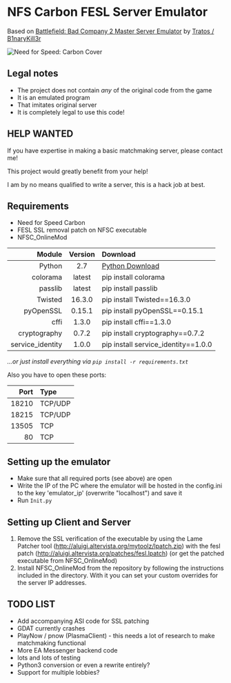 NFS Carbon FESL Server Emulator
=================================================

Based on [Battlefield: Bad Company 2 Master Server Emulator](https://github.com/Tratos/BFBC2_MasterServer) by [Tratos / B1naryKill3r](https://github.com/Tratos)

![Need for Speed: Carbon Cover](https://upload.wikimedia.org/wikipedia/en/a/a4/Need_for_Speed_Carbon_Game_Cover.jpg "Need for Speed: Carbon Cover")


Legal notes
-----------

- The project does not contain *any* of the original code from the game 
- It is an emulated program
- That imitates original server
- It is completely legal to use this code!

HELP WANTED
-----------
If you have expertise in making a basic matchmaking server, please contact me!

This project would greatly benefit from your help!

I am by no means qualified to write a server, this is a hack job at best.

Requirements
------------

- Need for Speed Carbon
- FESL SSL removal patch on NFSC executable
- NFSC_OnlineMod

Module           | Version | Download
----------------:|:-------:|:------------
Python           | 2.7     | [Python Download](https://www.python.org/)
colorama         | latest  | pip install colorama
passlib          | latest  | pip install passlib
Twisted          | 16.3.0  | pip install Twisted==16.3.0
pyOpenSSL        | 0.15.1  | pip install pyOpenSSL==0.15.1
cffi             | 1.3.0   | pip install cffi==1.3.0
cryptography     | 0.7.2   | pip install cryptography==0.7.2
service_identity | 1.0.0   | pip install service_identity==1.0.0

*...or just install everything via `pip install -r requirements.txt`*

Also you have to open these ports:

Port   | Type
------:|:-------
18210  | TCP/UDP
18215  | TCP/UDP
13505  | TCP
80     | TCP


Setting up the emulator
-----------------------

- Make sure that all required ports (see above) are open
- Write the IP of the PC where the emulator will be hosted in the config.ini to the key 'emulator_ip' (overwrite "localhost") and save it
- Run `Init.py`

Setting up Client and Server
----------------------------

1. Remove the SSL verification of the executable by using the Lame Patcher tool (http://aluigi.altervista.org/mytoolz/lpatch.zip) with the fesl patch (http://aluigi.altervista.org/patches/fesl.lpatch) (or get the patched executable from NFSC_OnlineMod)
2. Install NFSC_OnlineMod from the repository by following the instructions included in the directory. With it you can set your custom overrides for the server IP addresses.


TODO LIST
-----------
- Add accompanying ASI code for SSL patching
- GDAT currently crashes
- PlayNow / pnow (PlasmaClient) - this needs a lot of research to make matchmaking functional
- More EA Messenger backend code
- lots and lots of testing
- Python3 conversion or even a rewrite entirely?
- Support for multiple lobbies?
